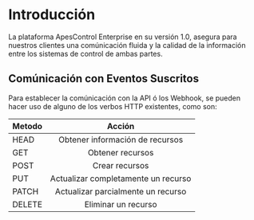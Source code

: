 # Introducción

La plataforma ApesControl Enterprise en su versión 1.0, 
asegura para nuestros clientes una comúnicación  fluida y la calidad 
de la información entre los sistemas de control de ambas partes.

## Comúnicación con Eventos Suscritos
Para establecer la comúnicación con la API ó los Webhook, 
se pueden hacer uso de alguno de los verbos HTTP existentes,
como son:


| Metodo      |              Acción                 |
|-------------|:-----------------------------------:|
| HEAD        |   Obtener información de recursos   |
| GET         |          Obtener recursos           |
| POST        |           Crear recursos            |
| PUT         | Actualizar completamente un recurso |
| PATCH       | Actualizar parcialmente un recurso  |
| DELETE      |         Eliminar un recurso         |
